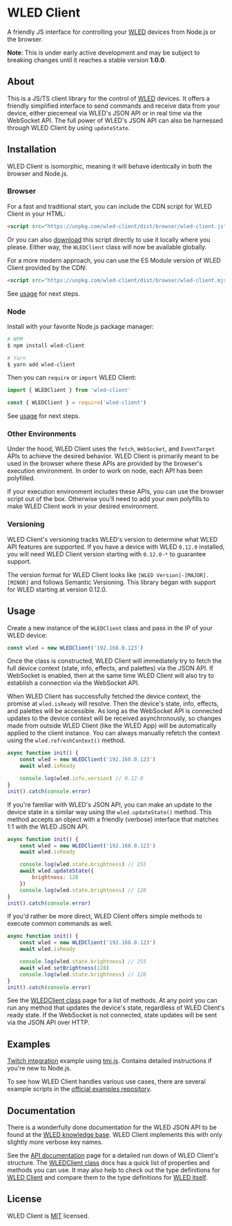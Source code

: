 # WLED Client

A friendly JS interface for controlling your [WLED](https://github.com/Aircoookie/WLED) devices from Node.js or the browser.

**Note**: This is under early active development and may be subject to breaking changes until it reaches a stable version **1.0.0**.

## About

This is a JS/TS client library for the control of [WLED](https://github.com/Aircoookie/WLED) devices. It offers a friendly simplified interface to send commands and receive data from your device, either piecemeal via WLED's JSON API or in real time via the WebSocket API. The full power of WLED's JSON API can also be harnessed through WLED Client by using `updateState`.

## Installation
WLED Client is isomorphic, meaning it will behave identically in both the browser and Node.js.
### Browser
For a fast and traditional start, you can include the CDN script for WLED Client in your HTML:

```html
<script src="https://unpkg.com/wled-client/dist/browser/wled-client.js"></script>
```

Or you can also [download](https://unpkg.com/wled-client/dist/browser/wled-client.js) this script directly to use it locally where you please. Either way, the `WLEDClient` class will now be available globally.

For a more modern approach, you can use the ES Module version of WLED Client provided by the CDN:

```html
<script src="https://unpkg.com/wled-client/dist/browser/wled-client.mjs" type="module"></script>
```

See [usage](#usage) for next steps.

### Node
Install with your favorite Node.js package manager:

```bash
# NPM
$ npm install wled-client

# Yarn
$ yarn add wled-client
```

Then you can `require` or `import` WLED Client:

```ts
import { WLEDClient } from 'wled-client'
```
```js
const { WLEDClient } = require('wled-client')
```

See [usage](#usage) for next steps.

### Other Environments
Under the hood, WLED Client uses the `fetch`, `WebSocket`, and `EventTarget` APIs to achieve the desired behavior. WLED Client is primarily meant to be used in the browser where these APIs are provided by the browser's execution environment. In order to work on node, each API has been polyfilled.

If your execution environment includes these APIs, you can use the browser script out of the box. Otherwise you'll need to add your own polyfills to make WLED Client work in your desired environment.

### Versioning

WLED Client's versioning tracks WLED's version to determine what WLED API features are supported. If you have a device with WLED `0.12.0` installed, you will need WLED Client version starting with `0.12.0-*` to guarantee support.

The version format for WLED Client looks like `[WLED Version]-[MAJOR].[MINOR]` and follows Semantic Versioning. This library began with support for WLED starting at version 0.12.0.

## Usage

Create a new instance of the `WLEDClient` class and pass in the IP of your WLED device:

```js
const wled = new WLEDClient('192.168.0.123')
```

Once the class is constructed, WLED Client will immediately try to fetch the full device context (state, info, effects, and palettes) via the JSON API. If WebSocket is enabled, then at the same time WLED Client will also try to establish a connection via the WebSocket API.

When WLED Client has successfully fetched the device context, the promise at `wled.isReady` will resolve. Then the device's state, info, effects, and palettes will be accessible. As long as the WebSocket API is connected updates to the device context will be received asynchronously, so changes made from outside WLED Client (like the WLED App) will be automatically applied to the client instance. You can always manually refetch the context using the `wled.refreshContext()` method.

```js
async function init() {
	const wled = new WLEDClient('192.168.0.123')
	await wled.isReady

	console.log(wled.info.version) // 0.12.0
}
init().catch(console.error)
```

If you're familiar with WLED's JSON API, you can make an update to the device state in a similar way using the `wled.updateState()` method. This method accepts an object with a friendly (verbose) interface that matches 1:1 with the WLED JSON API.

```js
async function init() {
	const wled = new WLEDClient('192.168.0.123')
	await wled.isReady

	console.log(wled.state.brightness) // 255
	await wled.updateState({
		brightness: 128
	})
	console.log(wled.state.brightness) // 128
}
init().catch(console.error)
```

If you'd rather be more direct, WLED Client offers simple methods to execute common commands as well.

```js
async function init() {
	const wled = new WLEDClient('192.168.0.123')
	await wled.isReady

	console.log(wled.state.brightness) // 255
	await wled.setBrightness(128)
	console.log(wled.state.brightness) // 128
}
init().catch(console.error)
```

See the [WLEDClient class](https://shiftlimits.github.io/wled-client/classes/client.WLEDClient.html) page for a list of methods. At any point you can run any method that updates the device's state, regardless of WLED Client's ready state. If the WebSocket is not connected, state updates will be sent via the JSON API over HTTP.

## Examples

[Twitch integration](https://github.com/JeffSchofield/twitch-wled) example using [tmi.js](https://github.com/tmijs/tmi.js). Contains detailed instructions if you're new to Node.js.

To see how WLED Client handles various use cases, there are several example scripts in the [official examples repository](https://github.com/ShiftLimits/wled-client-examples).

## Documentation

There is a wonderfully done documentation for the WLED JSON API to be found at the [WLED knowledge base](https://kno.wled.ge/interfaces/json-api/). WLED Client implements this with only slightly more verbose key names. 

See the [API documentation](https://shiftlimits.github.io/wled-client/) page for a detailed run down of WLED Client's structure. The [WLEDClient class](https://shiftlimits.github.io/wled-client/classes/client.WLEDClient.html) docs has a quick list of properties and methods you can use. It may also help to check out the type definitions for [WLED Client](https://github.com/ShiftLimits/wled-client/blob/main/src/types.client.ts) and compare them to the type definitions for [WLED itself](https://github.com/ShiftLimits/wled-client/blob/main/src/types.wled.ts).

## License

WLED Client is [MIT](LICENSE) licensed.
